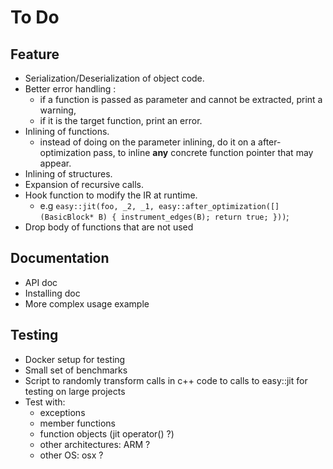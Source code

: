 To Do
=====

Feature
-------

* Serialization/Deserialization of object code.
* Better error handling : 
  - if a function is passed as parameter and cannot be extracted, print a warning,
  - if it is the target function, print an error.
* Inlining of functions.
  - instead of doing on the parameter inlining, do it on a after-optimization pass, to inline **any** concrete function pointer that may appear.
* Inlining of structures.
* Expansion of recursive calls.
* Hook function to modify the IR at runtime.
  - e.g ```easy::jit(foo, _2, _1, easy::after_optimization([](BasicBlock* B) { instrument_edges(B); return true; }))```;
* Drop body of functions that are not used

Documentation
-------------

* API doc
* Installing doc
* More complex usage example

Testing
-------

* Docker setup for testing
* Small set of benchmarks 
* Script to randomly transform calls in c++ code to calls to easy::jit for testing on large projects
* Test with:
  - exceptions
  - member functions
  - function objects (jit operator() ?)
  - other architectures: ARM ?
  - other OS: osx ?
